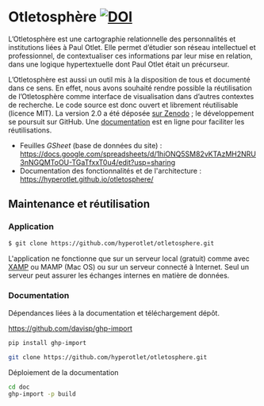 # Otletosphère [![DOI](https://zenodo.org/badge/268753837.svg)](https://zenodo.org/badge/latestdoi/268753837)

 L’Otletosphère est une cartographie relationnelle des personnalités et institutions liées à Paul Otlet. Elle permet d’étudier son réseau intellectuel et professionnel, de contextualiser ces informations par leur mise en relation, dans une logique hypertextuelle dont Paul Otlet était un précurseur.
 
 L’Otletosphère est aussi un outil mis à la disposition de tous et documenté dans ce sens. En effet, nous avons souhaité rendre possible la réutilisation de l’Otletosphère comme interface de visualisation dans d’autres contextes de recherche. Le code source est donc ouvert et librement réutilisable (licence MIT). La version 2.0 a été déposée [sur Zenodo](https://zenodo.org/record/3981189) ; le développement se poursuit sur GitHub. Une [documentation](https://hyperotlet.github.io/otletosphere/) est en ligne pour faciliter les réutilisations.


- Feuilles *GSheet* (base de données du site) : https://docs.google.com/spreadsheets/d/1hiONQ5SM82vKTAzMH2NRU3nNGQMToOU-TGaTfxxT0u4/edit?usp=sharing
- Documentation des fonctionnalités et de l'architecture : https://hyperotlet.github.io/otletosphere/

## Maintenance et réutilisation

### Application

```bash
$ git clone https://github.com/hyperotlet/otletosphere.git
```

L'application ne fonctionne que sur un serveur local (gratuit) comme avec [XAMP](https://www.apachefriends.org/fr/index.html) ou MAMP (Mac OS) ou sur un serveur connecté à Internet. Seul un serveur peut assurer les échanges internes en matière de données.

### Documentation

Dépendances liées à la documentation et téléchargement dépôt.

https://github.com/davisp/ghp-import

```bash
pip install ghp-import

git clone https://github.com/hyperotlet/otletosphere.git
```

Déploiement de la documentation

```bash
cd doc
ghp-import -p build
```